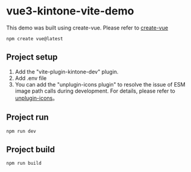 # vue3-kintone-vite-demo

This demo was built using create-vue. 
Please refer to [create-vue](https://cn.vuejs.org/guide/quick-start.html#creating-a-vue-application)
```
npm create vue@latest
```

## Project setup
1. Add the "vite-plugin-kintone-dev" plugin.   
2. Add .env file    
3. You can add the "unplugin-icons plugin" to resolve the issue of ESM image path calls during development.   For details, please refer to [unplugin-icons](https://github.com/unplugin/unplugin-icons)。

## Project run
```
npm run dev
```

## Project build
```
npm run build
```
